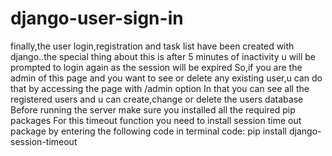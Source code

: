 # django-user-sign-in
finally,the user login,registration and task list have been created with django..the special thing about this is after 5 minutes of inactivity u will be prompted to login again as the session will be expired
So,if you are the admin of this page and you want to see or delete any existing user,u can do that by accessing the page with /admin option
In that you can see all the registered users and u can create,change or delete the users database
Before running the server make sure you installed all the required pip packages
For this timeout function you need to install session time out package by entering the following code in terminal
code:
     pip install django-session-timeout
     
